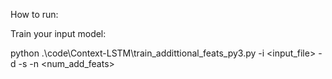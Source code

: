 How to run:

Train your input model:

python .\code\Context-LSTM\train_addittional_feats_py3.py -i <input_file> -d <directory> -s <separator> -n <num_add_feats>